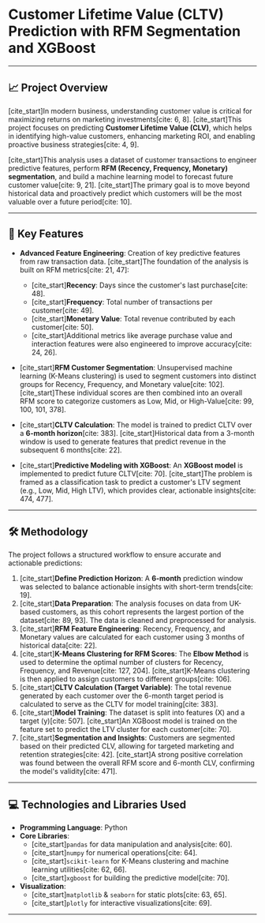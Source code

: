 # Customer Lifetime Value (CLTV) Prediction with RFM Segmentation and XGBoost

---

## 📈 Project Overview

[cite_start]In modern business, understanding customer value is critical for maximizing returns on marketing investments[cite: 6, 8]. [cite_start]This project focuses on predicting **Customer Lifetime Value (CLV)**, which helps in identifying high-value customers, enhancing marketing ROI, and enabling proactive business strategies[cite: 4, 9].

[cite_start]This analysis uses a dataset of customer transactions to engineer predictive features, perform **RFM (Recency, Frequency, Monetary) segmentation**, and build a machine learning model to forecast future customer value[cite: 9, 21]. [cite_start]The primary goal is to move beyond historical data and proactively predict which customers will be the most valuable over a future period[cite: 10].

---

## 🚀 Key Features

* **Advanced Feature Engineering**: Creation of key predictive features from raw transaction data. [cite_start]The foundation of the analysis is built on RFM metrics[cite: 21, 47]:
    * [cite_start]**Recency**: Days since the customer's last purchase[cite: 48].
    * [cite_start]**Frequency**: Total number of transactions per customer[cite: 49].
    * [cite_start]**Monetary Value**: Total revenue contributed by each customer[cite: 50].
    * [cite_start]Additional metrics like average purchase value and interaction features were also engineered to improve accuracy[cite: 24, 26].

* [cite_start]**RFM Customer Segmentation**: Unsupervised machine learning (K-Means clustering) is used to segment customers into distinct groups for Recency, Frequency, and Monetary value[cite: 102]. [cite_start]These individual scores are then combined into an overall RFM score to categorize customers as Low, Mid, or High-Value[cite: 99, 100, 101, 378].

* [cite_start]**CLTV Calculation**: The model is trained to predict CLTV over a **6-month horizon**[cite: 383]. [cite_start]Historical data from a 3-month window is used to generate features that predict revenue in the subsequent 6 months[cite: 22].

* [cite_start]**Predictive Modeling with XGBoost**: An **XGBoost model** is implemented to predict future CLTV[cite: 70]. [cite_start]The problem is framed as a classification task to predict a customer's LTV segment (e.g., Low, Mid, High LTV), which provides clear, actionable insights[cite: 474, 477].

---

## 🛠️ Methodology

The project follows a structured workflow to ensure accurate and actionable predictions:

1.  [cite_start]**Define Prediction Horizon**: A **6-month** prediction window was selected to balance actionable insights with short-term trends[cite: 19].
2.  [cite_start]**Data Preparation**: The analysis focuses on data from UK-based customers, as this cohort represents the largest portion of the dataset[cite: 89, 93]. The data is cleaned and preprocessed for analysis.
3.  [cite_start]**RFM Feature Engineering**: Recency, Frequency, and Monetary values are calculated for each customer using 3 months of historical data[cite: 22].
4.  [cite_start]**K-Means Clustering for RFM Scores**: The **Elbow Method** is used to determine the optimal number of clusters for Recency, Frequency, and Revenue[cite: 127, 204]. [cite_start]K-Means clustering is then applied to assign customers to different groups[cite: 106].
5.  [cite_start]**CLTV Calculation (Target Variable)**: The total revenue generated by each customer over the 6-month target period is calculated to serve as the CLTV for model training[cite: 383].
6.  [cite_start]**Model Training**: The dataset is split into features (X) and a target (y)[cite: 507]. [cite_start]An XGBoost model is trained on the feature set to predict the LTV cluster for each customer[cite: 70].
7.  [cite_start]**Segmentation and Insights**: Customers are segmented based on their predicted CLV, allowing for targeted marketing and retention strategies[cite: 42]. [cite_start]A strong positive correlation was found between the overall RFM score and 6-month CLV, confirming the model's validity[cite: 471].

---

## 💻 Technologies and Libraries Used

* **Programming Language**: Python
* **Core Libraries**:
    * [cite_start]`pandas` for data manipulation and analysis[cite: 60].
    * [cite_start]`numpy` for numerical operations[cite: 64].
    * [cite_start]`scikit-learn` for K-Means clustering and machine learning utilities[cite: 62, 66].
    * [cite_start]`xgboost` for building the predictive model[cite: 70].
* **Visualization**:
    * [cite_start]`matplotlib` & `seaborn` for static plots[cite: 63, 65].
    * [cite_start]`plotly` for interactive visualizations[cite: 69].

---

